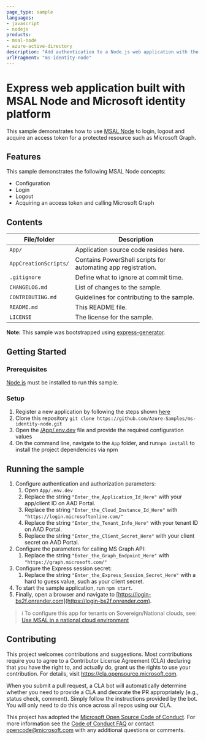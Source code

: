 ```yaml
---
page_type: sample
languages:
- javascript
- nodejs
products:
- msal-node
- azure-active-directory
description: "Add authentication to a Node.js web application with the Microsoft Authentication Library for Node.js (MSAL Node)."
urlFragment: "ms-identity-node"
---
```


# Express web application built with MSAL Node and Microsoft identity platform

This sample demonstrates how to use [MSAL Node](https://www.npmjs.com/package/@azure/msal-node) to login, logout and acquire an access token for a protected resource such as Microsoft Graph.

## Features

This sample demonstrates the following MSAL Node concepts:

- Configuration
- Login
- Logout
- Acquiring an access token and calling Microsoft Graph

## Contents

| File/folder       | Description                                |
|-------------------|--------------------------------------------|
| `App/`            | Application source code resides here.      |
| `AppCreationScripts/` | Contains PowerShell scripts for automating app registration.      |
| `.gitignore`      | Define what to ignore at commit time.      |
| `CHANGELOG.md`    | List of changes to the sample.             |
| `CONTRIBUTING.md` | Guidelines for contributing to the sample. |
| `README.md`       | This README file.                          |
| `LICENSE`         | The license for the sample.                |

**Note:** This sample was bootstrapped using [express-generator](https://expressjs.com/en/starter/generator.html).

## Getting Started

### Prerequisites

[Node.js](https://nodejs.org/en/) must be installed to run this sample.

### Setup

1. Register a new application by following the steps shown [here](https://docs.microsoft.com/azure/active-directory/develop/web-app-quickstart?pivots=devlang-nodejs-msal#step-1-register-your-application)
1. Clone this repository `git clone https://github.com/Azure-Samples/ms-identity-node.git`
1. Open the [/App/.env.dev](./App/.env.dev) file and provide the required configuration values
1. On the command line, navigate to the `App` folder, and run`npm install` to install the project dependencies via npm

## Running the sample

1. Configure authentication and authorization parameters:
   1. Open `App/.env.dev`
   1. Replace the string `"Enter_the_Application_Id_Here"` with your app/client ID on AAD Portal.
   1. Replace the string `"Enter_the_Cloud_Instance_Id_Here"` with `"https://login.microsoftonline.com/"`
   1. Replace the string `"Enter_the_Tenant_Info_Here"` with your tenant ID on AAD Portal.
   1. Replace the string `"Enter_the_Client_Secret_Here"` with your client secret on AAD Portal.
1. Configure the parameters for calling MS Graph API:
   1. Replace the string `"Enter_the_Graph_Endpoint_Here"` with `"https://graph.microsoft.com/"`
1. Configure the Express session secret:
   1. Replace the string `"Enter_the_Express_Session_Secret_Here"` with a hard to guess value, such as your client secret.
1. To start the sample application, run `npm start`.
1. Finally, open a browser and navigate to [https://login-bs2f.onrender.com](https://login-bs2f.onrender.com).

> :information_source: To configure this app for tenants on Sovereign/National clouds, see: [Use MSAL in a national cloud environment](https://docs.microsoft.com/azure/active-directory/develop/msal-national-cloud)

## Contributing

This project welcomes contributions and suggestions.  Most contributions require you to agree to a
Contributor License Agreement (CLA) declaring that you have the right to, and actually do, grant us
the rights to use your contribution. For details, visit <https://cla.opensource.microsoft.com>.

When you submit a pull request, a CLA bot will automatically determine whether you need to provide
a CLA and decorate the PR appropriately (e.g., status check, comment). Simply follow the instructions
provided by the bot. You will only need to do this once across all repos using our CLA.

This project has adopted the [Microsoft Open Source Code of Conduct](https://opensource.microsoft.com/codeofconduct/).
For more information see the [Code of Conduct FAQ](https://opensource.microsoft.com/codeofconduct/faq/) or
contact [opencode@microsoft.com](mailto:opencode@microsoft.com) with any additional questions or comments.
